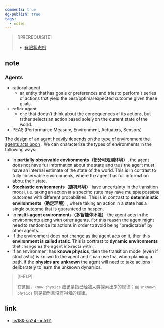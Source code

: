 ```yaml
---
comments: true
dg-publish: true
tags:
  - notes
---
```


> [!PREREQUISITE]
>
> - [有限状态机](https://www.wikiwand.com/zh/articles/%E6%9C%89%E9%99%90%E7%8A%B6%E6%80%81%E6%9C%BA)

## note

### Agents

- rational agent
    - an entity that has goals or preferences and tries to perform a series of actions that yield the best/optimal expected outcome given these goals.
- reflex agent
    - one that doesn’t think about the consequences of its actions, but rather selects an action based solely on the current state of the world.
- PEAS (Performance Measure, Environment, Actuators, Sensors)

<u>The design of an agent heavily depends on the type of environment the agents acts upon</u> . We can characterize the types of environments in the following ways:

- In **partially observable environments（部分可观测环境）**, the agent does not have full information about the state and thus the agent must have an internal estimate of the state of the world. This is in contrast to fully observable environments, where the agent has full information about their state.
- **Stochastic environments（随机环境）** have uncertainty in the transition model, i.e. taking an action in a specific state may have multiple possible outcomes with different probabilities. This is in contrast to **deterministic environments（确定环境）**, where taking an action in a state has a single outcome that is guaranteed to happen.
- In **multi-agent environments（多智能体环境）** the agent acts in the environments along with other agents. For this reason the agent might need to randomize its actions in order to avoid being “predictable" by other agents.
- If the environment does not change as the agent acts on it, then this **environment is called static**. This is contrast to **dynamic environments** that change as the agent interacts with it.
- If an environment has **known physics**, then the transition model (even if stochastic) is known to the agent and it can use that when planning a path. If the **physics are unknown** the agent will need to take actions deliberately to learn the unknown dynamics.

> [!HELP]
>
> 在这里，`know physics` 应该是指已经被人类探索出来的规律；而 `unknown physics` 则是指尚且没有得知的规律。

## link

- [cs188-sp24-note01](../materials/original_note/cs188-sp24-note01.pdf)
